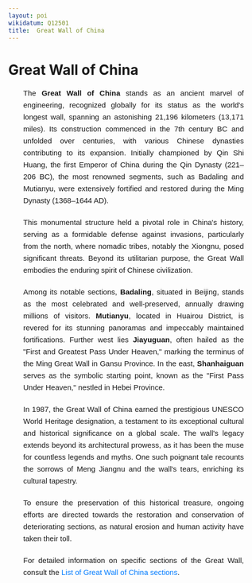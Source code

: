 ```yaml
---
layout: poi
wikidatum: Q12501
title:  Great Wall of China
---
```


<html lang="en">
    <title style="padding-left: 30px;">Great Wall of China</title>
    <style><
        h1 {
            text-align: center;
        }
        p { font-family: Arial, sans-serif;
            line-height: 1.6;
            text-align: justify;
            margin-bottom: 20px;
            font-size: 15px;
            padding-left: 30px;
            padding-right: 30px;
        }
        a {
            color: #007BFF;
            text-decoration: none;
        }
    </style>
<h1>Great Wall of China</h1>
<p>    The <strong>Great Wall of China</strong> stands as an ancient marvel of engineering, recognized globally for its status as the world's longest wall, spanning an astonishing 21,196 kilometers (13,171 miles). Its construction commenced in the 7th century BC and unfolded over centuries, with various Chinese dynasties contributing to its expansion. Initially championed by Qin Shi Huang, the first Emperor of China during the Qin Dynasty (221–206 BC), the most renowned segments, such as Badaling and Mutianyu, were extensively fortified and restored during the Ming Dynasty (1368–1644 AD).</p>

<p>    This monumental structure held a pivotal role in China's history, serving as a formidable defense against invasions, particularly from the north, where nomadic tribes, notably the Xiongnu, posed significant threats. Beyond its utilitarian purpose, the Great Wall embodies the enduring spirit of Chinese civilization.</p>

<p>    Among its notable sections, <strong>Badaling</strong>, situated in Beijing, stands as the most celebrated and well-preserved, annually drawing millions of visitors. <strong>Mutianyu</strong>, located in Huairou District, is revered for its stunning panoramas and impeccably maintained fortifications. Further west lies <strong>Jiayuguan</strong>, often hailed as the "First and Greatest Pass Under Heaven," marking the terminus of the Ming Great Wall in Gansu Province. In the east, <strong>Shanhaiguan</strong> serves as the symbolic starting point, known as the "First Pass Under Heaven," nestled in Hebei Province.</p>

<p>    In 1987, the Great Wall of China earned the prestigious UNESCO World Heritage designation, a testament to its exceptional cultural and historical significance on a global scale. The wall's legacy extends beyond its architectural prowess, as it has been the muse for countless legends and myths. One such poignant tale recounts the sorrows of Meng Jiangnu and the wall's tears, enriching its cultural tapestry.</p>

<p>    To ensure the preservation of this historical treasure, ongoing efforts are directed towards the restoration and conservation of deteriorating sections, as natural erosion and human activity have taken their toll.</p>

<p>    For detailed information on specific sections of the Great Wall, consult the <a href="https://en.wikipedia.org/wiki/List_of_Great_Wall_of_China_sections">List of Great Wall of China sections</a>.</p>
</html>
